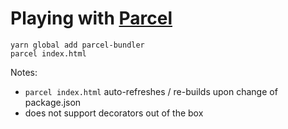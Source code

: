 # Playing with [Parcel](https://parceljs.org/getting_started.html)

```
yarn global add parcel-bundler
parcel index.html
```

Notes:
 - `parcel index.html` auto-refreshes / re-builds upon change of package.json
 - does not support decorators out of the box
